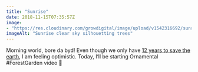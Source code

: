 ```yaml
---
title: "Sunrise"
date: 2018-11-15T07:35:57Z
image: 
- "https://res.cloudinary.com/growdigital/image/upload/v1542316692/sunrise-vygkdw.jpg"
imageAlt: "Sunrise clear sky silhouetting trees"
---
```


Morning world, bore da byd! Even though we only have [12 years to save the earth](https://www.theguardian.com/environment/2018/oct/08/global-warming-must-not-exceed-15c-warns-landmark-un-report), I am feeling optimistic. Today, I‘ll be starting Ornamental #ForestGarden video 🙂
